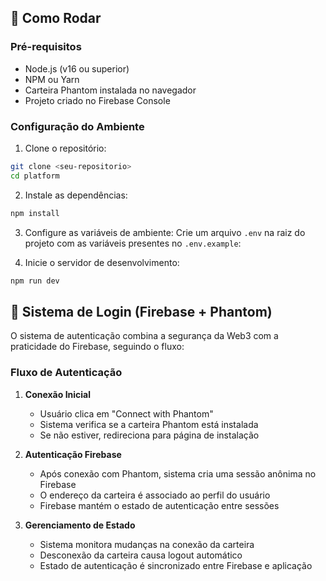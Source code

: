 ## 🚀 Como Rodar

### Pré-requisitos

- Node.js (v16 ou superior)
- NPM ou Yarn
- Carteira Phantom instalada no navegador
- Projeto criado no Firebase Console

### Configuração do Ambiente

1. Clone o repositório:

```bash
git clone <seu-repositorio>
cd platform
```

2. Instale as dependências:

```bash
npm install
```

3. Configure as variáveis de ambiente:
   Crie um arquivo `.env` na raiz do projeto com as variáveis presentes no `.env.example`:

4. Inicie o servidor de desenvolvimento:

```bash
npm run dev
```

## 🔐 Sistema de Login (Firebase + Phantom)

O sistema de autenticação combina a segurança da Web3 com a praticidade do Firebase, seguindo o fluxo:

### Fluxo de Autenticação

1. **Conexão Inicial**
   - Usuário clica em "Connect with Phantom"
   - Sistema verifica se a carteira Phantom está instalada
   - Se não estiver, redireciona para página de instalação

2. **Autenticação Firebase**
   - Após conexão com Phantom, sistema cria uma sessão anônima no Firebase
   - O endereço da carteira é associado ao perfil do usuário
   - Firebase mantém o estado de autenticação entre sessões

3. **Gerenciamento de Estado**
   - Sistema monitora mudanças na conexão da carteira
   - Desconexão da carteira causa logout automático
   - Estado de autenticação é sincronizado entre Firebase e aplicação
